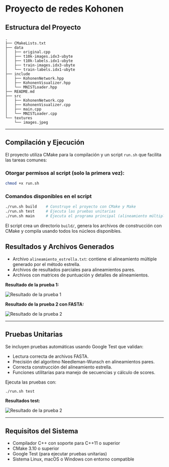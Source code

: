 
# Proyecto de redes Kohonen

## Estructura del Proyecto

```
.
├── CMakeLists.txt
├── data
│   ├── original.cpp
│   ├── t10k-images.idx3-ubyte
│   ├── t10k-labels.idx1-ubyte
│   ├── train-images.idx3-ubyte
│   └── train-labels.idx1-ubyte
├── include
│   ├── KohonenNetwork.hpp
│   ├── KohonenVisualizer.hpp
│   └── MNISTLoader.hpp
├── README.md
├── src
│   ├── KohonenNetwork.cpp
│   ├── KohonenVisualizer.cpp
│   ├── main.cpp
│   └── MNISTLoader.cpp
└── textures
    └── images.jpeg

````

---

## Compilación y Ejecución

El proyecto utiliza CMake para la compilación y un script `run.sh` que facilita las tareas comunes:

### Otorgar permisos al script (solo la primera vez):

```bash
chmod +x run.sh
````

### Comandos disponibles en el script

```bash
./run.sh build    # Construye el proyecto con CMake y Make
./run.sh test     # Ejecuta las pruebas unitarias
./run.sh main     # Ejecuta el programa principal (alineamiento múltiple y estrella)
```

El script crea un directorio `build/`, genera los archivos de construcción con CMake y compila usando todos los núcleos disponibles.



## Resultados y Archivos Generados

* Archivo `alineamiento_estrella.txt`: contiene el alineamiento múltiple generado por el método estrella.
* Archivos de resultados parciales para alineamientos pares.
* Archivos con matrices de puntuación y detalles de alineamientos.



**Resultado de la prueba 1:**

![Resultado de la prueba 1](img/result1.png)


**Resultado de la prueba 2 con FASTA:**

![Resultado de la prueba 2](img/result2.png)

---

## Pruebas Unitarias

Se incluyen pruebas automáticas usando Google Test que validan:

* Lectura correcta de archivos FASTA.
* Precisión del algoritmo Needleman-Wunsch en alineamientos pares.
* Correcta construcción del alineamiento estrella.
* Funciones utilitarias para manejo de secuencias y cálculo de scores.

Ejecuta las pruebas con:

```bash
./run.sh test
```

**Resultados test:**

![Resultado de la prueba 2](img/test.png)

---

## Requisitos del Sistema

* Compilador C++ con soporte para C++11 o superior
* CMake 3.10 o superior
* Google Test (para ejecutar pruebas unitarias)
* Sistema Linux, macOS o Windows con entorno compatible


